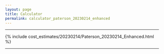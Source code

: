 ```yaml
---
layout: page
title: Calculator
permalink: calculator_paterson_20230214_enhanced
---
```


___

{% include cost_estimates/20230214/Paterson_20230214_Enhanced.html %}

___


